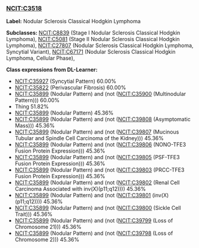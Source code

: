 
### [NCIT:C3518](http://purl.obolibrary.org/obo/NCIT_C3518)
**Label:** Nodular Sclerosis Classical Hodgkin Lymphoma

**Subclasses:** [NCIT:C8839](http://purl.obolibrary.org/obo/NCIT_C8839) (Stage I Nodular Sclerosis Classical Hodgkin Lymphoma), [NCIT:C5081](http://purl.obolibrary.org/obo/NCIT_C5081) (Stage II Nodular Sclerosis Classical Hodgkin Lymphoma), [NCIT:C27807](http://purl.obolibrary.org/obo/NCIT_C27807) (Nodular Sclerosis Classical Hodgkin Lymphoma, Syncytial Variant), [NCIT:C67171](http://purl.obolibrary.org/obo/NCIT_C67171) (Nodular Sclerosis Classical Hodgkin Lymphoma, Cellular Phase), 

**Class expressions from DL-Learner:**

- [NCIT:C35927](http://purl.obolibrary.org/obo/NCIT_C35927) (Syncytial Pattern) 60.00%
- [NCIT:C35822](http://purl.obolibrary.org/obo/NCIT_C35822) (Perivascular Fibrosis) 60.00%
- [NCIT:C35899](http://purl.obolibrary.org/obo/NCIT_C35899) (Nodular Pattern) and (not ([NCIT:C35900](http://purl.obolibrary.org/obo/NCIT_C35900) (Multinodular Pattern))) 60.00%
- Thing 51.82%
- [NCIT:C35899](http://purl.obolibrary.org/obo/NCIT_C35899) (Nodular Pattern) 45.36%
- [NCIT:C35899](http://purl.obolibrary.org/obo/NCIT_C35899) (Nodular Pattern) and (not ([NCIT:C39808](http://purl.obolibrary.org/obo/NCIT_C39808) (Asymptomatic Mass))) 45.36%
- [NCIT:C35899](http://purl.obolibrary.org/obo/NCIT_C35899) (Nodular Pattern) and (not ([NCIT:C39807](http://purl.obolibrary.org/obo/NCIT_C39807) (Mucinous Tubular and Spindle Cell Carcinoma of the Kidney))) 45.36%
- [NCIT:C35899](http://purl.obolibrary.org/obo/NCIT_C35899) (Nodular Pattern) and (not ([NCIT:C39806](http://purl.obolibrary.org/obo/NCIT_C39806) (NONO-TFE3 Fusion Protein Expression))) 45.36%
- [NCIT:C35899](http://purl.obolibrary.org/obo/NCIT_C35899) (Nodular Pattern) and (not ([NCIT:C39805](http://purl.obolibrary.org/obo/NCIT_C39805) (PSF-TFE3 Fusion Protein Expression))) 45.36%
- [NCIT:C35899](http://purl.obolibrary.org/obo/NCIT_C35899) (Nodular Pattern) and (not ([NCIT:C39803](http://purl.obolibrary.org/obo/NCIT_C39803) (PRCC-TFE3 Fusion Protein Expression))) 45.36%
- [NCIT:C35899](http://purl.obolibrary.org/obo/NCIT_C35899) (Nodular Pattern) and (not ([NCIT:C39802](http://purl.obolibrary.org/obo/NCIT_C39802) (Renal Cell Carcinoma Associated with inv(X)(p11;q12)))) 45.36%
- [NCIT:C35899](http://purl.obolibrary.org/obo/NCIT_C35899) (Nodular Pattern) and (not ([NCIT:C39801](http://purl.obolibrary.org/obo/NCIT_C39801) (inv(X)(p11;q12)))) 45.36%
- [NCIT:C35899](http://purl.obolibrary.org/obo/NCIT_C35899) (Nodular Pattern) and (not ([NCIT:C39800](http://purl.obolibrary.org/obo/NCIT_C39800) (Sickle Cell Trait))) 45.36%
- [NCIT:C35899](http://purl.obolibrary.org/obo/NCIT_C35899) (Nodular Pattern) and (not ([NCIT:C39799](http://purl.obolibrary.org/obo/NCIT_C39799) (Loss of Chromosome 21))) 45.36%
- [NCIT:C35899](http://purl.obolibrary.org/obo/NCIT_C35899) (Nodular Pattern) and (not ([NCIT:C39798](http://purl.obolibrary.org/obo/NCIT_C39798) (Loss of Chromosome 2))) 45.36%


